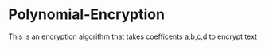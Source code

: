 # Polynomial-Encryption
This is an encryption algorithm that takes coefficents a,b,c,d to encrypt text
